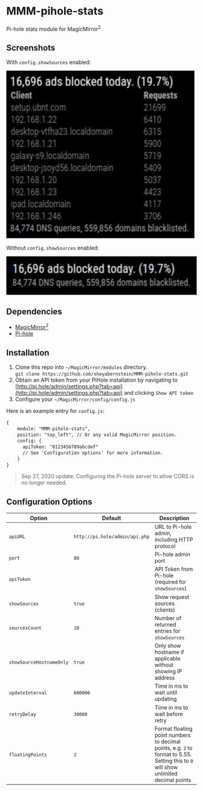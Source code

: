 # MMM-pihole-stats

Pi-hole stats module for MagicMirror<sup>2</sup>

## Screenshots

With `config.showSources` enabled:

![Preview-Sources](docs/preview-showSources.png "Screen Shot (with Sources)")

Without `config.showSources` enabled:

![Preview](docs/preview.png "Screen Shot")

## Dependencies

- [MagicMirror<sup>2</sup>](https://github.com/MichMich/MagicMirror)
- [Pi-hole](https://pi-hole.net)

## Installation

1. Clone this repo into `~/MagicMirror/modules` directory.<br>
  `git clone https://github.com/sheyabernstein/MMM-pihole-stats.git`
2. Obtain an API token from your PiHole installation by navigating to [http://pi.hole/admin/settings.php?tab=api](http://pi.hole/admin/settings.php?tab=api) and clicking `Show API token`
3. Configure your `~/MagicMirror/config/config.js`

Here is an example entry for `config.js`:

```
{
    module: "MMM-pihole-stats",
    position: "top_left", // Or any valid MagicMirror position.
    config: {
      apiToken: "0123456789abcdef"
      // See 'Configuration options' for more information.
    }
}
```

> Sep 27, 2020 update: Configuring the Pi-hole server to allow CORS is no longer needed.

## Configuration Options

| **Option**               | **Default**                    | **Description**                                                                                                                     |
|--------------------------|--------------------------------|-------------------------------------------------------------------------------------------------------------------------------------|
| `apiURL`                 | `http://pi.hole/admin/api.php` | URL to Pi-hole admin, including HTTP protocol                                                                                       |
| `port`                   | `80`                           | Pi-hole admin port                                                                                                                  |
| `apiToken`               |                                | API Token from Pi-hole (required for `showSources`)                                                                                 |
| `showSources`            | `true`                         | Show request sources (clients)                                                                                                      |
| `sourcesCount`           | `10`                           | Number of returned entries for `showSources`                                                                                        |
| `showSourceHostnameOnly` | `true`                         | Only show hostname if applicable without showing IP address                                                                         |
| `updateInterval`         | `600000`                       | Time in ms to wait until updating                                                                                                   |
| `retryDelay`             | `30000`                        | Time in ms to wait before retry                                                                                                     |
| `floatingPoints`         | `2`                            | Format floating point numbers to decimal points, e.g. `2` to format to 5.55. Setting this to `0` will show unlimited decimal points |
